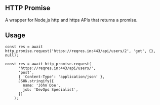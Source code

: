 ## HTTP Promise

A wrapper for Node,js http and https APIs that returns a promise.

## Usage

    const res = await http_promise.request('https://reqres.in:443/api/users/2', 'get', {}, null);

    const res = await http_promise.request(
          'https://reqres.in:443/api/users/',
          'post',
          { 'Content-Type': 'application/json' },
          JSON.stringify({
            name: 'John Doe',
            job: 'DevOps Specialist',
          })
        );
